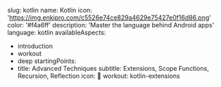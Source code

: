 slug: kotlin
name: Kotlin
icon: 'https://img.enkipro.com/c5526e74ce829a4629e75427e0f16d86.png'
color: '#f4a6ff'
description: 'Master the language behind Android apps'
language: kotlin
availableAspects:
  - introduction
  - workout
  - deep
startingPoints:
  - title: Advanced Techniques
    subtitle: Extensions, Scope Functions, Recursion, Reflection
    icon: 🚀
    workout: kotlin-extensions
